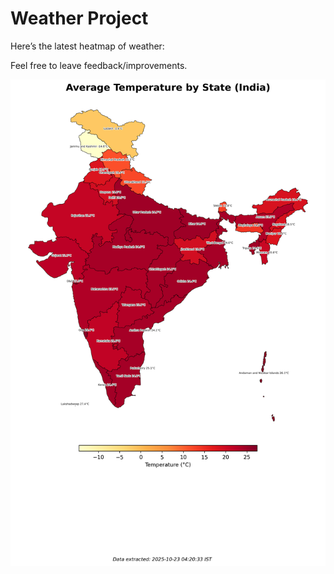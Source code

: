 # Weather Project

Here’s the latest heatmap of weather:

Feel free to leave feedback/improvements.

![India Heatmap](docs/assets/india_heatmap.png?v=F95FBC)
